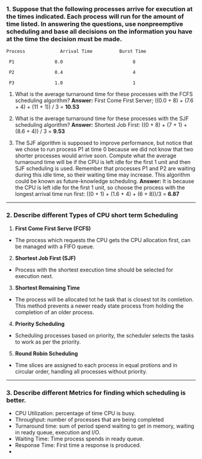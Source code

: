 ### 1. Suppose that the following processes arrive for execution at the times indicated. Each process will run for the amount of time listed. In answering the questions, use nonpreemptive scheduling and base all decisions on the information you have at the time the decision must be made.

    Process             Arrival Time          Burst Time

     P1               0.0                          8

     P2               0.4                          4

     P3               1.0                          1

   1. What is the average turnaround time for these processes with the FCFS scheduling algorithm?
   **Answer:**
   First Come First Server;
   ((0.0 + 8) + (7.6 + 4) + (11 + 1)) / 3 = **10.53**


   2. What is the average turnaround time for these processes with the SJF scheduling algorithm?
   **Answer:**
   Shortest Job First:
   ((0 + 8) + (7 + 1) + (8.6 + 4)) / 3 = **9.53** 


   3.  The SJF algorithm is supposed to improve performance, but notice that we chose to run process P1 at time 0 because we did not know that two shorter processes would arrive soon. Compute what the average turnaround time will be if the CPU is left idle for the first 1 unit and then SJF scheduling is used. Remember that processes P1 and P2 are waiting during this idle time, so their waiting time may increase. This algorithm could be known as future-knowledge scheduling.
   **Answer:**
   It is because the CPU is left idle for the first 1 unit, so choose the process with the longest arrival time run first:
   ((0 + 1) + (1.6 + 4) + (6 + 8))/3 = **6.87**




---
### 2. Describe different Types of CPU short term Scheduling 
1. **First Come First Serve (FCFS)**
*  The process which requests the CPU gets the CPU allocation first, can be managed with a FIFO queue.

2. **Shortest Job First (SJF)**
* Process with the shortest execution time should be selected for execution next.
   
3. **Shortest Remaining Time**
* The process will be allocated tot he task that is closest tot its comletion. This method prevents a newer ready state process from holding the completion of an older process.
   
4. **Priority Scheduling**
* Scheduling processes based on priority, the scheduler selects the tasks to work as per the priority.
   
5. **Round Robin Scheduling**
*  Time slices are assigned to each process in equal protions and in circular order, handling all processes without priority.

---

### 3. Describe different Metrics for finding which scheduling is better.
* CPU Utilization: percentage of time CPU is busy.
* Throughput: number of processes that are being completed
* Turnaround time: sum of period spend waiting to get in memory, waiting in ready queue, execution and I/O.
* Waiting Time: Time process spends in ready queue.
* Response Time: First time a response is produced.
* 
